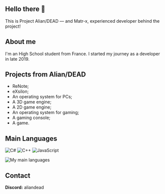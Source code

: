 ## Hello there 👋
This is Project Alian/DEAD — and Matr-x, experienced developer behind the project!

## About me
I'm an High School student from France. I started my journey as a developer in late 2019.

## Projects from Alian/DEAD
 - ReNote;
 - eXsilon;
 - An operating system for PCs;
 - A 3D game engine;
 - A 2D game engine;
 - An operating system for gaming;
 - A gaming console;
 - A game.

## Main Languages
![C#](https://img.shields.io/badge/c%23-%23239120.svg?style=for-the-badge&logo=c-sharp&logoColor=white)
![C++](https://img.shields.io/badge/c++-%2300599C.svg?style=for-the-badge&logo=c%2B%2B&logoColor=white)
![JavaScript](https://img.shields.io/badge/javascript-%23323330.svg?style=for-the-badge&logo=javascript&logoColor=%23F7DF1E)

![My main languages](https://github-readme-stats.vercel.app/api/top-langs/?username=eXmatrx&hide=stars&theme=dark&show_icons=true&layout=compact)

## Contact
**Discord:** aliandead

